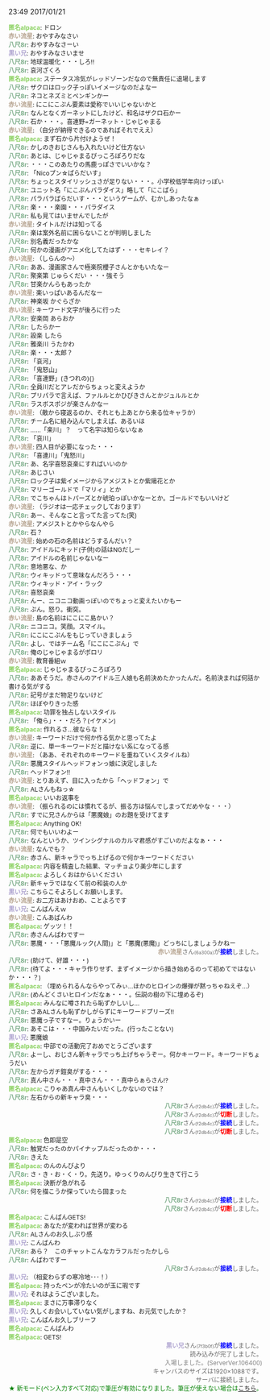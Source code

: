 ﻿23:49 2017/01/21

<div id="log" style=" font-size: 12px; word-break: break-all;"><div style="text-align:left;word-break:break-all;"><b style="color:#8CD262;">匿名alpaca</b>: ドロン</div><div style="text-align:left;word-break:break-all;"><b style="color:#B5A28E;">赤い流星</b>: おやすみなさい</div><div style="text-align:left;word-break:break-all;"><b style="color:#7BAC88;">八尺8r</b>: おやすみなさーい</div><div style="text-align:left;word-break:break-all;"><b style="color:#ADA2CF;">黒い兄</b>: おやすみなさいませ</div><div style="text-align:left;word-break:break-all;"><b style="color:#7BAC88;">八尺8r</b>: 地球温暖化・・・しろ!!</div><div style="text-align:left;word-break:break-all;"><b style="color:#7BAC88;">八尺8r</b>: 哀河ざくろ</div><div style="text-align:left;word-break:break-all;"><b style="color:#8CD262;">匿名alpaca</b>: ステータス冷気がレッドゾーンだなので無責任に退場します</div><div style="text-align:left;word-break:break-all;"><b style="color:#7BAC88;">八尺8r</b>: ザクロはロック子っぽいイメージなのだよなー</div><div style="text-align:left;word-break:break-all;"><b style="color:#7BAC88;">八尺8r</b>: ネコとネズミとペンギンかー</div><div style="text-align:left;word-break:break-all;"><b style="color:#B5A28E;">赤い流星</b>: にこにこぷん要素は愛称でいいじゃないかと</div><div style="text-align:left;word-break:break-all;"><b style="color:#7BAC88;">八尺8r</b>: なんとなくガーネットにしたけど、和名はザクロ石かー</div><div style="text-align:left;word-break:break-all;"><b style="color:#7BAC88;">八尺8r</b>: 石か・・・。喜連野=ガーネット・じゃじゃまる</div><div style="text-align:left;word-break:break-all;"><b style="color:#B5A28E;">赤い流星</b>: （自分が納得できるのであればそれでええ）</div><div style="text-align:left;word-break:break-all;"><b style="color:#8CD262;">匿名alpaca</b>: まず石から片付けようぜ！</div><div style="text-align:left;word-break:break-all;"><b style="color:#7BAC88;">八尺8r</b>: かしのきおじさんも入れたいけど仕方ない</div><div style="text-align:left;word-break:break-all;"><b style="color:#7BAC88;">八尺8r</b>: あとは、じゃじゃまるぴっころぽろりだな</div><div style="text-align:left;word-break:break-all;"><b style="color:#7BAC88;">八尺8r</b>: ・・・このあたりの馬鹿っぽさでいいかな？</div><div style="text-align:left;word-break:break-all;"><b style="color:#7BAC88;">八尺8r</b>: 「Nicoプン☆ぱらだいす」</div><div style="text-align:left;word-break:break-all;"><b style="color:#7BAC88;">八尺8r</b>: ちょっとスタイリッシュさが足りない・・・。小学校低学年向けっぽい</div><div style="text-align:left;word-break:break-all;"><b style="color:#7BAC88;">八尺8r</b>: ユニット名「にこぷんパラダイス」略して「にこぱら」</div><div style="text-align:left;word-break:break-all;"><b style="color:#7BAC88;">八尺8r</b>: パラパラぱらだいす・・・というゲームが、むかしあったなぁ</div><div style="text-align:left;word-break:break-all;"><b style="color:#7BAC88;">八尺8r</b>: 楽・・・楽園・・・パラダイス</div><div style="text-align:left;word-break:break-all;"><b style="color:#7BAC88;">八尺8r</b>: 私も見てはいませんでしたが</div><div style="text-align:left;word-break:break-all;"><b style="color:#B5A28E;">赤い流星</b>: タイトルだけは知ってる</div><div style="text-align:left;word-break:break-all;"><b style="color:#7BAC88;">八尺8r</b>: 楽は案外名前に困らないことが判明しました</div><div style="text-align:left;word-break:break-all;"><b style="color:#7BAC88;">八尺8r</b>: 別名義だったかな</div><div style="text-align:left;word-break:break-all;"><b style="color:#7BAC88;">八尺8r</b>: 何かの漫画がアニメ化してたはず・・・セキレイ？</div><div style="text-align:left;word-break:break-all;"><b style="color:#B5A28E;">赤い流星</b>: （しらんの～）</div><div style="text-align:left;word-break:break-all;"><b style="color:#7BAC88;">八尺8r</b>: ああ、漫画家さんで極楽院櫻子さんとかもいたなー</div><div style="text-align:left;word-break:break-all;"><b style="color:#7BAC88;">八尺8r</b>: 聚楽第 じゅらくだい ・・・強そう</div><div style="text-align:left;word-break:break-all;"><b style="color:#7BAC88;">八尺8r</b>: 甘楽かんらもあったか</div><div style="text-align:left;word-break:break-all;"><b style="color:#B5A28E;">赤い流星</b>: 楽いっぱいあるんだなー</div><div style="text-align:left;word-break:break-all;"><b style="color:#7BAC88;">八尺8r</b>: 神楽坂 かぐらざか </div><div style="text-align:left;word-break:break-all;"><b style="color:#B5A28E;">赤い流星</b>: キーワード文字が後ろに行った</div><div style="text-align:left;word-break:break-all;"><b style="color:#7BAC88;">八尺8r</b>: 安楽岡 あらおか </div><div style="text-align:left;word-break:break-all;"><b style="color:#7BAC88;">八尺8r</b>: したらかー</div><div style="text-align:left;word-break:break-all;"><b style="color:#7BAC88;">八尺8r</b>: 設楽 したら</div><div style="text-align:left;word-break:break-all;"><b style="color:#7BAC88;">八尺8r</b>: 雅楽川 うたかわ </div><div style="text-align:left;word-break:break-all;"><b style="color:#7BAC88;">八尺8r</b>: 楽・・・太郎？</div><div style="text-align:left;word-break:break-all;"><b style="color:#7BAC88;">八尺8r</b>: 「哀河」</div><div style="text-align:left;word-break:break-all;"><b style="color:#7BAC88;">八尺8r</b>: 「鬼怒山」</div><div style="text-align:left;word-break:break-all;"><b style="color:#7BAC88;">八尺8r</b>: 「喜連野」(きつれの){}</div><div style="text-align:left;word-break:break-all;"><b style="color:#7BAC88;">八尺8r</b>: 全員川だとアレだからちょっと変えようか</div><div style="text-align:left;word-break:break-all;"><b style="color:#7BAC88;">八尺8r</b>: プリパラで言えば、ファルルとかひびきさんとかジュルルとか</div><div style="text-align:left;word-break:break-all;"><b style="color:#7BAC88;">八尺8r</b>: ラスボスポジが楽さんかなー</div><div style="text-align:left;word-break:break-all;"><b style="color:#B5A28E;">赤い流星</b>: （敵から寝返るのか、それとも上あとから来る位キャラか）</div><div style="text-align:left;word-break:break-all;"><b style="color:#7BAC88;">八尺8r</b>: チーム名に組み込んでしまえば、あるいは</div><div style="text-align:left;word-break:break-all;"><b style="color:#7BAC88;">八尺8r</b>: ……「楽川」？　って名字は知らないなぁ</div><div style="text-align:left;word-break:break-all;"><b style="color:#7BAC88;">八尺8r</b>: 「哀川」</div><div style="text-align:left;word-break:break-all;"><b style="color:#B5A28E;">赤い流星</b>: 四人目が必要になった・・・</div><div style="text-align:left;word-break:break-all;"><b style="color:#7BAC88;">八尺8r</b>: 「喜連川」「鬼怒川」</div><div style="text-align:left;word-break:break-all;"><b style="color:#7BAC88;">八尺8r</b>: あ、名字喜怒哀楽にすればいいのか</div><div style="text-align:left;word-break:break-all;"><b style="color:#7BAC88;">八尺8r</b>: あじさい</div><div style="text-align:left;word-break:break-all;"><b style="color:#7BAC88;">八尺8r</b>: ロック子は紫イメージからアメジストとか紫陽花とか</div><div style="text-align:left;word-break:break-all;"><b style="color:#7BAC88;">八尺8r</b>: マリーゴールドで「マリィ」とか</div><div style="text-align:left;word-break:break-all;"><b style="color:#7BAC88;">八尺8r</b>: でこちゃんはトパーズとか琥珀っぽいかなーとか。ゴールドでもいいけど</div><div style="text-align:left;word-break:break-all;"><b style="color:#B5A28E;">赤い流星</b>: （ラジオは一応チェックしております）</div><div style="text-align:left;word-break:break-all;"><b style="color:#7BAC88;">八尺8r</b>: あー、そんなこと言ってた言ってた(笑)</div><div style="text-align:left;word-break:break-all;"><b style="color:#B5A28E;">赤い流星</b>: アメジストとかやらなんやら</div><div style="text-align:left;word-break:break-all;"><b style="color:#7BAC88;">八尺8r</b>: 石？</div><div style="text-align:left;word-break:break-all;"><b style="color:#B5A28E;">赤い流星</b>: 始めの石の名前はどうするんだい？</div><div style="text-align:left;word-break:break-all;"><b style="color:#7BAC88;">八尺8r</b>: アイドルにキッド(子供)の話はNGだしー</div><div style="text-align:left;word-break:break-all;"><b style="color:#7BAC88;">八尺8r</b>: アイドルの名前じゃないなー</div><div style="text-align:left;word-break:break-all;"><b style="color:#7BAC88;">八尺8r</b>: 意地悪な、か</div><div style="text-align:left;word-break:break-all;"><b style="color:#7BAC88;">八尺8r</b>: ウィキッドって意味なんだろう・・・</div><div style="text-align:left;word-break:break-all;"><b style="color:#7BAC88;">八尺8r</b>: ウィキッド・アイ・ラック</div><div style="text-align:left;word-break:break-all;"><b style="color:#7BAC88;">八尺8r</b>: 喜怒哀楽</div><div style="text-align:left;word-break:break-all;"><b style="color:#7BAC88;">八尺8r</b>: んー、ニコニコ動画っぽいのでちょっと変えたいかもー</div><div style="text-align:left;word-break:break-all;"><b style="color:#7BAC88;">八尺8r</b>: ぷん。怒り。衝突。</div><div style="text-align:left;word-break:break-all;"><b style="color:#B5A28E;">赤い流星</b>: 島の名前はにこにこ島かい？</div><div style="text-align:left;word-break:break-all;"><b style="color:#7BAC88;">八尺8r</b>: ニコニコ。笑顔。スマイル。</div><div style="text-align:left;word-break:break-all;"><b style="color:#7BAC88;">八尺8r</b>: にこにこぷんをもじっていきましょう</div><div style="text-align:left;word-break:break-all;"><b style="color:#7BAC88;">八尺8r</b>: よし、ではチーム名「にこにこぷん」で</div><div style="text-align:left;word-break:break-all;"><b style="color:#7BAC88;">八尺8r</b>: 俺のじゃじゃまるがポロリ</div><div style="text-align:left;word-break:break-all;"><b style="color:#B5A28E;">赤い流星</b>: 教育番組ｗ</div><div style="text-align:left;word-break:break-all;"><b style="color:#8CD262;">匿名alpaca</b>: じゃじゃまるぴっころぽろり</div><div style="text-align:left;word-break:break-all;"><b style="color:#7BAC88;">八尺8r</b>: ああそうだ。赤さんのアイドル三人娘も名前決めたかったんだ。名前決まれば何話か書ける気がする</div><div style="text-align:left;word-break:break-all;"><b style="color:#7BAC88;">八尺8r</b>: 記号がまだ物足りないけど</div><div style="text-align:left;word-break:break-all;"><b style="color:#7BAC88;">八尺8r</b>: ほぼやりきった感</div><div style="text-align:left;word-break:break-all;"><b style="color:#8CD262;">匿名alpaca</b>: 功罪を独占しないスタイル</div><div style="text-align:left;word-break:break-all;"><b style="color:#7BAC88;">八尺8r</b>: 「俺ら」・・・だろ？(イケメン)</div><div style="text-align:left;word-break:break-all;"><b style="color:#8CD262;">匿名alpaca</b>: 作れるさ…彼ならな！</div><div style="text-align:left;word-break:break-all;"><b style="color:#B5A28E;">赤い流星</b>: キーワードだけで何か作る気かと思ってたよ</div><div style="text-align:left;word-break:break-all;"><b style="color:#7BAC88;">八尺8r</b>: 逆に、単一キーワードだと描けない系になってる感</div><div style="text-align:left;word-break:break-all;"><b style="color:#B5A28E;">赤い流星</b>: （ああ、それぞれのキーワードを重ねていくスタイルね）</div><div style="text-align:left;word-break:break-all;"><b style="color:#7BAC88;">八尺8r</b>: 悪魔スタイルヘッドフォンっ娘に決定しました</div><div style="text-align:left;word-break:break-all;"><b style="color:#7BAC88;">八尺8r</b>: ヘッドフォン!!</div><div style="text-align:left;word-break:break-all;"><b style="color:#B5A28E;">赤い流星</b>: とりあえず、目に入ったから「ヘッドフォン」で</div><div style="text-align:left;word-break:break-all;"><b style="color:#7BAC88;">八尺8r</b>: ALさんもねっ☆</div><div style="text-align:left;word-break:break-all;"><b style="color:#8CD262;">匿名alpaca</b>: いいお返事を</div><div style="text-align:left;word-break:break-all;"><b style="color:#B5A28E;">赤い流星</b>: （振られるのには慣れてるが、振る方は悩んでしまってだめやな・・・）</div><div style="text-align:left;word-break:break-all;"><b style="color:#7BAC88;">八尺8r</b>: すでに兄さんからは「悪魔娘」のお題を受けてます</div><div style="text-align:left;word-break:break-all;"><b style="color:#8CD262;">匿名alpaca</b>: Anything OK!</div><div style="text-align:left;word-break:break-all;"><b style="color:#7BAC88;">八尺8r</b>: 何でもいいわよー</div><div style="text-align:left;word-break:break-all;"><b style="color:#7BAC88;">八尺8r</b>: なんというか、ツインシグナルのカルマ君感がすごいのだよなぁ・・・</div><div style="text-align:left;word-break:break-all;"><b style="color:#B5A28E;">赤い流星</b>: なんでも？</div><div style="text-align:left;word-break:break-all;"><b style="color:#7BAC88;">八尺8r</b>: 赤さん、新キャラでっち上げるので何かキーワードください</div><div style="text-align:left;word-break:break-all;"><b style="color:#8CD262;">匿名alpaca</b>: 内容を精査した結果、マッチョより美少年にします</div><div style="text-align:left;word-break:break-all;"><b style="color:#8CD262;">匿名alpaca</b>: よろしくおはからいください</div><div style="text-align:left;word-break:break-all;"><b style="color:#7BAC88;">八尺8r</b>: 新キャラではなくて前の和装の人か</div><div style="text-align:left;word-break:break-all;"><b style="color:#ADA2CF;">黒い兄</b>: こちらこそよろしくお願いします。</div><div style="text-align:left;word-break:break-all;"><b style="color:#B5A28E;">赤い流星</b>: お二方はあけおめ、ことよろです</div><div style="text-align:left;word-break:break-all;"><b style="color:#ADA2CF;">黒い兄</b>: こんばんえｗ</div><div style="text-align:left;word-break:break-all;"><b style="color:#B5A28E;">赤い流星</b>: こんあばんわ</div><div style="text-align:left;word-break:break-all;"><b style="color:#8CD262;">匿名alpaca</b>: ゲッツ！！</div><div style="text-align:left;word-break:break-all;"><b style="color:#7BAC88;">八尺8r</b>: 赤さんんばわですー</div><div style="text-align:left;word-break:break-all;"><b style="color:#7BAC88;">八尺8r</b>: 悪魔・・・「悪魔ルック(人間)」と「悪魔(悪魔)」どっちにしましょうかねー</div><div style="text-align:right;text-align:right;color:#666666;"><b style="color:#B5A28E;">赤い流星</b>さん<span style="font-size:9px;">(6a300a)</span>が<b style="color:blue;">接続</b>しました。</div><div style="text-align:left;word-break:break-all;"><b style="color:#7BAC88;">八尺8r</b>: (助けて、好雄・・・)</div><div style="text-align:left;word-break:break-all;"><b style="color:#7BAC88;">八尺8r</b>: (待てよ・・・キャラ作りせず、まずイメージから描き始めるのって初めてではないか・・・？)</div><div style="text-align:left;word-break:break-all;"><b style="color:#8CD262;">匿名alpaca</b>: （埋められるんならやってみぃ…ほかのヒロインの爆弾が黙っちゃねえぞ…）</div><div style="text-align:left;word-break:break-all;"><b style="color:#7BAC88;">八尺8r</b>: (めんどくさいヒロインだなぁ・・・。伝説の樹の下に埋めるぞ)</div><div style="text-align:left;word-break:break-all;"><b style="color:#8CD262;">匿名alpaca</b>: みんなに噂されたら恥ずかしいし…</div><div style="text-align:left;word-break:break-all;"><b style="color:#7BAC88;">八尺8r</b>: さあALさんも恥ずかしがらずにキーワードプリーズ!!</div><div style="text-align:left;word-break:break-all;"><b style="color:#7BAC88;">八尺8r</b>: 悪魔っ子ですなー。りょうかいー</div><div style="text-align:left;word-break:break-all;"><b style="color:#7BAC88;">八尺8r</b>: あそこは・・・中国みたいだった。(行ったことない)</div><div style="text-align:left;word-break:break-all;"><b style="color:#ADA2CF;">黒い兄</b>: 悪魔娘</div><div style="text-align:left;word-break:break-all;"><b style="color:#8CD262;">匿名alpaca</b>: 中部での活動完了おめでとうございます</div><div style="text-align:left;word-break:break-all;"><b style="color:#7BAC88;">八尺8r</b>: よーし、おじさん新キャラでっち上げちゃうぞー。何かキーワード。キーワードちょうだい</div><div style="text-align:left;word-break:break-all;"><b style="color:#7BAC88;">八尺8r</b>: 左からガチ鎧臭がする・・・</div><div style="text-align:left;word-break:break-all;"><b style="color:#7BAC88;">八尺8r</b>: 真ん中さん・・・真中さん・・・真中らぁらさん!?</div><div style="text-align:left;word-break:break-all;"><b style="color:#8CD262;">匿名alpaca</b>: こりゃあ真ん中さんもいくしかないのでは？</div><div style="text-align:left;word-break:break-all;"><b style="color:#7BAC88;">八尺8r</b>: 左右からの新キャラ臭・・・</div><div style="text-align:right;text-align:right;color:#666666;"><b style="color:#7BAC88;">八尺8r</b>さん<span style="font-size:9px;">(f2db4c)</span>が<b style="color:blue;">接続</b>しました。</div><div style="text-align:right;text-align:right;color:#666666;"><b style="color:#7BAC88;">八尺8r</b>さん<span style="font-size:9px;">(f2db4c)</span>が<b style="color:red;">切断</b>しました。</div><div style="text-align:right;text-align:right;color:#666666;"><b style="color:#7BAC88;">八尺8r</b>さん<span style="font-size:9px;">(f2db4c)</span>が<b style="color:blue;">接続</b>しました。</div><div style="text-align:right;text-align:right;color:#666666;"><b style="color:#7BAC88;">八尺8r</b>さん<span style="font-size:9px;">(f2db4c)</span>が<b style="color:red;">切断</b>しました。</div><div style="text-align:left;word-break:break-all;"><b style="color:#8CD262;">匿名alpaca</b>: 色即是空</div><div style="text-align:left;word-break:break-all;"><b style="color:#7BAC88;">八尺8r</b>: 触覚だったのかパイナップルだったのか・・・</div><div style="text-align:left;word-break:break-all;"><b style="color:#7BAC88;">八尺8r</b>: きえた</div><div style="text-align:left;word-break:break-all;"><b style="color:#8CD262;">匿名alpaca</b>: のんのんびより</div><div style="text-align:left;word-break:break-all;"><b style="color:#7BAC88;">八尺8r</b>: さ・き・お・く・り。先送り。ゆっくりのんびり生きて行こう</div><div style="text-align:left;word-break:break-all;"><b style="color:#8CD262;">匿名alpaca</b>: 決断が急がれる</div><div style="text-align:left;word-break:break-all;"><b style="color:#7BAC88;">八尺8r</b>: 何を描こうか探っていたら固まった</div><div style="text-align:right;text-align:right;color:#666666;"><b style="color:#7BAC88;">八尺8r</b>さん<span style="font-size:9px;">(f2db4c)</span>が<b style="color:blue;">接続</b>しました。</div><div style="text-align:right;text-align:right;color:#666666;"><b style="color:#7BAC88;">八尺8r</b>さん<span style="font-size:9px;">(f2db4c)</span>が<b style="color:red;">切断</b>しました。</div><div style="text-align:left;word-break:break-all;"><b style="color:#8CD262;">匿名alpaca</b>: こんばんGETS!</div><div style="text-align:left;word-break:break-all;"><b style="color:#8CD262;">匿名alpaca</b>: あなたが変われば世界が変わる</div><div style="text-align:left;word-break:break-all;"><b style="color:#7BAC88;">八尺8r</b>: ALさんのお久しぶり感</div><div style="text-align:left;word-break:break-all;"><b style="color:#ADA2CF;">黒い兄</b>: こんばんわ</div><div style="text-align:left;word-break:break-all;"><b style="color:#7BAC88;">八尺8r</b>: あら？　このチャットこんなカラフルだったかしら</div><div style="text-align:left;word-break:break-all;"><b style="color:#7BAC88;">八尺8r</b>: んばわですー</div><div style="text-align:right;text-align:right;color:#666666;"><b style="color:#7BAC88;">八尺8r</b>さん<span style="font-size:9px;">(f2db4c)</span>が<b style="color:blue;">接続</b>しました。</div><div style="text-align:left;word-break:break-all;"><b style="color:#ADA2CF;">黒い兄</b>: （相変わらずの寒冷地･･･！）</div><div style="text-align:left;word-break:break-all;"><b style="color:#8CD262;">匿名alpaca</b>: 持ったペンが冷たいのが玉に瑕です</div><div style="text-align:left;word-break:break-all;"><b style="color:#ADA2CF;">黒い兄</b>: それはようございました。</div><div style="text-align:left;word-break:break-all;"><b style="color:#8CD262;">匿名alpaca</b>: まさに万事滞りなく</div><div style="text-align:left;word-break:break-all;"><b style="color:#ADA2CF;">黒い兄</b>: 久しくお会いしていない気がしますね、お元気でしたか？</div><div style="text-align:left;word-break:break-all;"><b style="color:#ADA2CF;">黒い兄</b>: こんばんお久しブリーフ</div><div style="text-align:left;word-break:break-all;"><b style="color:#8CD262;">匿名alpaca</b>: こんばんわ</div><div style="text-align:left;word-break:break-all;"><b style="color:#8CD262;">匿名alpaca</b>: GETS!</div><div style="text-align:right;text-align:right;color:#666666;"><b style="color:#ADA2CF;">黒い兄</b>さん<span style="font-size:9px;">(7f3b0f)</span>が<b style="color:blue;">接続</b>しました。</div><div style="text-align:right;color:#666666;">読み込みが完了しました。</div><div style="text-align:right;color:gray;">入場しました。(ServerVer.106400)</div><div style="text-align:right;color:#666666;">キャンバスのサイズは1920×1088です。</div><div style="text-align:right;color:#666666;">サーバに接続しました。</div><div style="text-align:right;color:green;">★ 新モード(ペン入力すべて対応)で筆圧が有効になりました。筆圧が使えない場合は<a href="http://draw.kuku.lu/answer.php?q=%E3%83%9A%E3%83%B3%E3%82%BF%E3%83%96" target="_blank">こちら</a>。</div></div>


